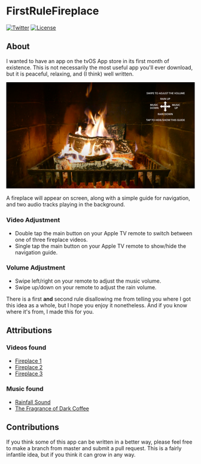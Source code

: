 # FirstRuleFireplace

[![Twitter](https://img.shields.io/badge/contact-@dokun24-blue.svg?style=flat)](https://twitter.com/dokun24)
[![License](http://img.shields.io/badge/license-MIT-green.svg?style=flat)](https://github.com/dokun1/firstRuleFireplace/blob/master/LICENSE)

## About
I wanted to have an app on the tvOS App store in its first month of existence. This is not necessarily the most useful app you'll ever download, but it is peaceful, relaxing, and (I think) well written.

![simulatorImage](https://raw.githubusercontent.com/dokun1/firstRuleFireplace/master/FirstRuleFireplace/FirstRuleFireplace/simulatorShot.png)

A fireplace will appear on screen, along with a simple guide for navigation, and two audio tracks playing in the background.

### Video Adjustment
* Double tap the main button on your Apple TV remote to switch between one of three fireplace videos.
* Single tap the main button on your Apple TV remote to show/hide the navigation guide.

### Volume Adjustment
* Swipe left/right on your remote to adjust the music volume.
* Swipe up/down on your remote to adjust the rain volume.

There is a first **and** second rule disallowing me from telling you where I got this idea as a whole, but I hope you enjoy it nonetheless. And if you know where it's from, I made this for you.

## Attributions
### Videos found
* [Fireplace 1](https://www.youtube.com/watch?v=lGNXVhMLw8o)
* [Fireplace 2](https://www.youtube.com/watch?v=Nzbnj8f3z7U)
* [Fireplace 3](https://www.youtube.com/watch?v=ifGkCN93Fxg)

### Music found
* [Rainfall Sound](http://rainymood.com)
* [The Fragrance of Dark Coffee](https://www.youtube.com/watch?v=HMnrl0tmd3k)

## Contributions
If you think some of this app can be written in a better way, please feel free to make a branch from master and submit a pull request. This is a fairly infantile idea, but if you think it can grow in any way.
